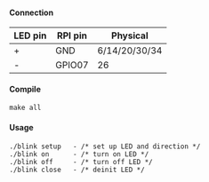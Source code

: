 #### Connection

|LED pin | RPI pin  |    Physical   |
|--------|----------|---------------|
| +      |  GND     | 6/14/20/30/34 |
| -      |  GPIO07  |     26        |

#### Compile

```
make all
```

#### Usage

```
./blink setup   - /* set up LED and direction */
./blink on      - /* turn on LED */ 
./blink off     - /* turn off LED */
./blink close   - /* deinit LED */
```
